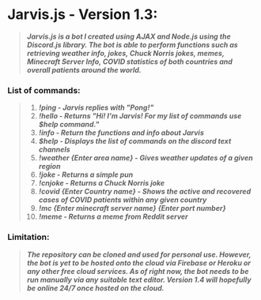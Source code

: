 # Jarvis.js - Version 1.3:



> ***Jarvis.js is a bot I created using AJAX and Node.js using the Discord.js library. The bot is able to perform functions such as retrieving weather info, jokes, Chuck Norris jokes, memes, Minecraft Server Info,  COVID statistics of both countries and overall patients around the world.***

### List of commands:
>1. ***!ping - Jarvis replies with "Pong!"***
>2. ***!hello - Returns "Hi! I'm Jarvis! For my list of commands use $help command."***
>3. ***!info  - Return the functions and info about Jarvis***
>4. ***$help - Displays the list of commands on the discord text channels***
>5. ***!weather {Enter area name} - Gives weather updates of a given region***
>6. ***!joke - Returns a simple pun***
>7. ***!cnjoke - Returns a Chuck Norris joke***
>8. ***!covid {Enter Country name} - Shows the active and recovered cases of COVID patients within any given country***
>9. ***!mc {Enter minecraft server name} {Enter port number}***
>10. ***!meme - Returns a meme from Reddit server***

### Limitation:

>***The repository can be cloned and used for personal use. However, the bot is yet to be hosted onto the cloud via Firebase or Heroku or any other free cloud services. As of right now, the bot needs to be run manually via any suitable text editor. Version 1.4 will hopefully be online 24/7 once hosted on the cloud.***
